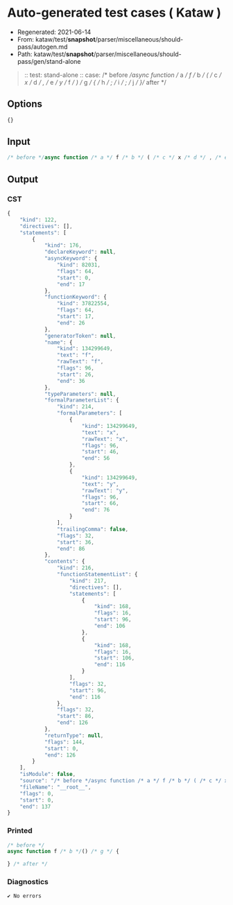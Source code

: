 # Auto-generated test cases ( Kataw )
- Regenerated: 2021-06-14
- From: kataw/test/__snapshot__/parser/miscellaneous/should-pass/autogen.md
- Path: kataw/test/__snapshot__/parser/miscellaneous/should-pass/gen/stand-alone
> :: test: stand-alone
> :: case: /* before */async function /* a */ f /* b */ ( /* c */ x /* d */ , /* e */ y /* f */ ) /* g */ { /* h */ ; /* i */ ; /* j */ }/* after */
## Options

`````js
{}
`````
## Input

`````js
/* before */async function /* a */ f /* b */ ( /* c */ x /* d */ , /* e */ y /* f */ ) /* g */ { /* h */ ; /* i */ ; /* j */ }/* after */
`````
## Output

### CST

```javascript
{
    "kind": 122,
    "directives": [],
    "statements": [
        {
            "kind": 176,
            "declareKeyword": null,
            "asyncKeyword": {
                "kind": 82031,
                "flags": 64,
                "start": 0,
                "end": 17
            },
            "functionKeyword": {
                "kind": 37822554,
                "flags": 64,
                "start": 17,
                "end": 26
            },
            "generatorToken": null,
            "name": {
                "kind": 134299649,
                "text": "f",
                "rawText": "f",
                "flags": 96,
                "start": 26,
                "end": 36
            },
            "typeParameters": null,
            "formalParameterList": {
                "kind": 214,
                "formalParameters": [
                    {
                        "kind": 134299649,
                        "text": "x",
                        "rawText": "x",
                        "flags": 96,
                        "start": 46,
                        "end": 56
                    },
                    {
                        "kind": 134299649,
                        "text": "y",
                        "rawText": "y",
                        "flags": 96,
                        "start": 66,
                        "end": 76
                    }
                ],
                "trailingComma": false,
                "flags": 32,
                "start": 36,
                "end": 86
            },
            "contents": {
                "kind": 216,
                "functionStatementList": {
                    "kind": 217,
                    "directives": [],
                    "statements": [
                        {
                            "kind": 168,
                            "flags": 16,
                            "start": 96,
                            "end": 106
                        },
                        {
                            "kind": 168,
                            "flags": 16,
                            "start": 106,
                            "end": 116
                        }
                    ],
                    "flags": 32,
                    "start": 96,
                    "end": 116
                },
                "flags": 32,
                "start": 86,
                "end": 126
            },
            "returnType": null,
            "flags": 144,
            "start": 0,
            "end": 126
        }
    ],
    "isModule": false,
    "source": "/* before */async function /* a */ f /* b */ ( /* c */ x /* d */ , /* e */ y /* f */ ) /* g */ { /* h */ ; /* i */ ; /* j */ }/* after */",
    "fileName": "__root__",
    "flags": 0,
    "start": 0,
    "end": 137
}
```

### Printed

```javascript
/* before */
async function f /* b */() /* g */ {

} /* after */
```

### Diagnostics

```javascript
✔ No errors
```

